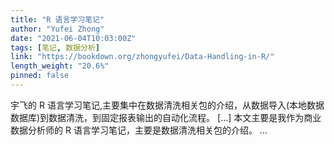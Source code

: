 ```yaml
---
title: "R 语言学习笔记"
author: "Yufei Zhong"
date: "2021-06-04T10:03:00Z"
tags: [笔记, 数据分析]
link: "https://bookdown.org/zhongyufei/Data-Handling-in-R/"
length_weight: "20.6%"
pinned: false
---
```


宇飞的 R 语言学习笔记,主要集中在数据清洗相关包的介绍，从数据导入(本地数据 数据库)到数据清洗，到固定报表输出的自动化流程。 [...] 本文主要是我作为商业数据分析师的 R 语言学习笔记，主要是数据清洗相关包的介绍。 ...
